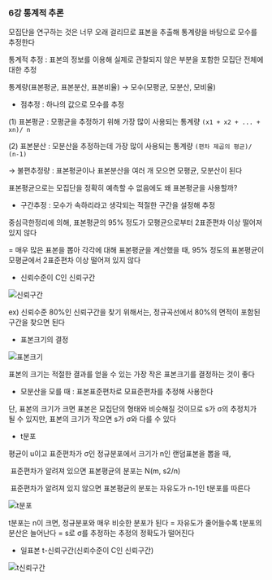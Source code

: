 ### 6강 통계적 추론



모집단을 연구하는 것은 너무 오래 걸리므로 표본을 추출해 통계량을 바탕으로 모수를 추정한다



통계적 추정 : 표본의 정보를 이용해 실제로 관찰되지 않은 부분을 포함한 모집단 전체에 대한 추정

통계량(표본평균, 표본분산, 표본비율) → 모수(모평균, 모분산, 모비율)



* 점추정 : 하나의 값으로 모수를 추정

(1) 표본평균 : 모평균을 추정하기 위해 가장 많이 사용되는 통계량 `(x1 + x2 + ... + xn)/ n`

(2) 표본분산 : 모분산을 추정하는데 가장 많이 사용되는 통계량 `(편차 제곱의 평균)/ (n-1)`

→ 불편추정량 : 표본평균이나 표본분산을 여러 개 모으면 모평균, 모분산이 된다



표본평균으로는 모집단을 정확히 예측할 수 없음에도 왜 표본평균을 사용할까?



* 구간추정 : 모수가 속하리라고 생각되는 적절한 구간을 설정해 추정

중심극한정리에 의해, 표본평균의 95% 정도가 모평균으로부터 2표준편차 이상 떨어져 있지 않다

= 매우 많은 표본을 뽑아 각각에 대해 표본평균을 계산했을 때, 95% 정도의 표본평균이 모평균에서 2표준편차 이상 떨어져 있지 않다



* 신뢰수준이 C인 신뢰구간

![신뢰구간](https://user-images.githubusercontent.com/43332543/58779421-dc971b80-8610-11e9-86ca-411ac73c5b7f.PNG)

ex) 신뢰수준 80%인 신뢰구간을 찾기 위해서는, 정규곡선에서 80%의 면적이 포함된 구간을 찾으면 된다



* 표본크기의 결정

![표본크기](https://user-images.githubusercontent.com/43332543/58779503-18ca7c00-8611-11e9-81b7-cc4ebad87163.PNG)

표본의 크기는 적절한 결과를 얻을 수 있는 가장 작은 표본크기를 결정하는 것이 좋다



* 모분산을 모를 때 : 표본표준편차로 모표준편차를 추정해 사용한다

단, 표본의 크기가 크면 표본은 모집단의 형태와 비슷해질 것이므로 s가 σ의 추정치가 될 수 있지만, 표본의 크기가 작으면 s가 σ와 다를 수 있다



* t분포

평균이 u이고 표준편차가 σ인 정규분포에서 크기가 n인 랜덤표본을 뽑을 때,

​	표준편차가 알려져 있으면 표본평균의 분포는 N(m, s2/n)

​	표준편차가 알려져 있지 않으면 표본평균의 분포는 자유도가 n-1인 t분포를 따른다

![t분포](https://user-images.githubusercontent.com/43332543/58779813-d6556f00-8611-11e9-8693-a29a0ff3bdc6.PNG)



 t분포는 n이 크면, 정규분포와 매우 비슷한 분포가 된다 = 자유도가 줄어들수록 t분포의 분산은 늘어난다 = s로 σ를 추정하는 추정의 정확도가 떨어진다



* 일표본 t-신뢰구간(신뢰수준이 C인 신뢰구간)

![t신뢰구간](https://user-images.githubusercontent.com/43332543/58779902-30eecb00-8612-11e9-9bb5-f7f56331f145.PNG)

